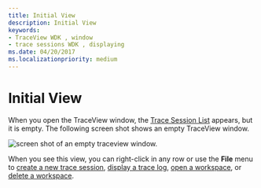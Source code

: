 ```yaml
---
title: Initial View
description: Initial View
keywords:
- TraceView WDK , window
- trace sessions WDK , displaying
ms.date: 04/20/2017
ms.localizationpriority: medium
---
```


# Initial View


When you open the TraceView window, the [Trace Session List](trace-session-list.md) appears, but it is empty. The following screen shot shows an empty TraceView window.

![screen shot of an empty traceview window.](images/traceview-empty.png)

When you see this view, you can right-click in any row or use the **File** menu to [create a new trace session](creating-a-trace-session.md), [display a trace log](displaying-a-trace-log.md), [open a workspace](opening-a-workspace.md), or [delete a workspace](deleting-a-workspace.md).

 

 





